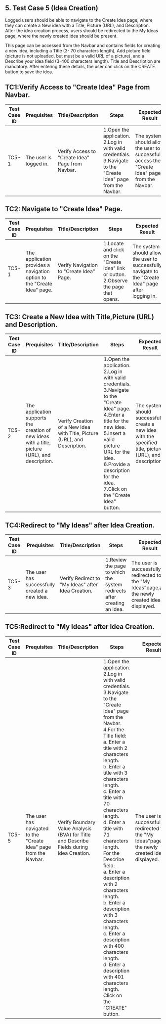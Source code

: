 ## 5. Test Case 5 (Idea Creation)
Logged users should be able to navigate to the Create Idea page, where they can create a New idea with a Title,
Picture (URL), and Description. After the idea creation process, users should be redirected to the My Ideas page,
where the newly created idea should be present.

This page can be accessed from the Navbar and contains fields for creating a new idea, including a Title (3-
70 characters length), Add picture field (picture is not uploaded, but must be a valid URL of a picture), and a
Describe your idea field (3-400 characters length). Title and Description are mandatory. After entering these details,
the user can click on the CREATE button to save the idea.

## TC1:Verify Access to "Create Idea" Page from Navbar.


| **Test Case ID** | **Prequisites** | **Title/Description** | **Steps** | **Expected Result** | **Pass/Fail** |
|------------------|-----------------|------------------------|-----------|----------------------|---------------|
| TC5-1            |The user is logged in.|Verify Access to "Create Idea" Page from Navbar. |1.Open the application.<br>2.Log in with valid credentials.<br>3.Navigate to the "Create Idea" page from the Navbar.|The system should allow the user to successfully access the "Create Idea" page from the Navbar.|Pass         |


## TC2: Navigate to "Create Idea" Page.


| **Test Case ID** | **Prequisites** | **Title/Description** | **Steps** | **Expected Result** | **Pass/Fail** |
|------------------|-----------------|------------------------|-----------|----------------------|---------------|
| TC5-1            |The application provides a navigation option to the "Create Idea" page.|Verify Navigation to "Create Idea" Page. | 1.Locate and click on the "Create Idea" link or button.<br>2.Observe the page that opens. |The system should allow the user to successfully navigate to the "Create Idea" page after logging in.|Pass         |

## TC3: Create a New Idea with Title,Picture (URL) and Description.


| **Test Case ID** | **Prequisites** | **Title/Description** | **Steps** | **Expected Result** | **Pass/Fail** |
|------------------|-----------------|------------------------|-----------|----------------------|---------------|
| TC5-2            |The application supports the creation of new ideas with a title, picture (URL), and description.|Verify Creation of a New Idea with Title, Picture (URL), and Description. |1.Open the application.<br>2.Log in with valid credentials.<br>3.Navigate to the "Create Idea" page.<br>4.Enter a title for the new idea.<br>5.Insert a valid picture URL for the idea.<br>6.Provide a description for the idea.<br>7.Click on the "Create Idea" button. |The system should successfully create a new idea with the specified title, picture (URL), and description.|Pass         |

## TC4:Redirect to "My Ideas" after Idea Creation.


| **Test Case ID** | **Prequisites** | **Title/Description** | **Steps** | **Expected Result** | **Pass/Fail** |
|------------------|-----------------|------------------------|-----------|----------------------|---------------|
| TC5-3            |The user has successfully created a new idea.|Verify Redirect to "My Ideas" after Idea Creation. | 1.Review the page to which the system redirects after creating an idea. |The user is successfully redirected to the "My Ideas"page,and the newly created ideas is displayed.|Pass         |



## TC5:Redirect to "My Ideas" after Idea Creation.


| **Test Case ID** | **Prequisites** | **Title/Description** | **Steps** | **Expected Result** | **Pass/Fail** |
|------------------|-----------------|------------------------|-----------|----------------------|---------------|
| TC5-5            |The user has navigated to the "Create Idea" page from the Navbar.|Verify Boundary Value Analysis (BVA) for Title and Describe Fields during Idea Creation. |1.Open the application.<br>2.Log in with valid credentials.<br>3.Navigate to the "Create Idea" page from the Navbar.<br>4.For the Title field:<br>a. Enter a title with 2 characters length.<br>b. Enter a title with 3 characters length.<br>c. Enter a title with 70 characters length.<br>d. Enter a title with 71 characters length.<br>For the Describe field:<br>a. Enter a description with 2 characters length.<br>b. Enter a description with 3 characters length.<br>c. Enter a description with 400 characters length.<br>d. Enter a description with 401 characters length.<br>Click on the "CREATE" button. |The user is successfully redirected to the "My Ideas"page,and the newly created ideas is displayed.|Pass         |




